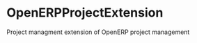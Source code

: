 OpenERPProjectExtension
=======================

Project managment extension of OpenERP project management
